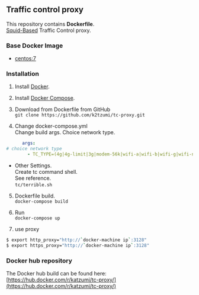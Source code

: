 ## Traffic control proxy

This repository contains **Dockerfile**.  
[Squid-Based](http://www.squid-cache.org) Traffic Control proxy.

### Base Docker Image

* [centos:7](https://hub.docker.com/_/centos/)

### Installation

1. Install [Docker](https://www.docker.com/).

2. Install [Docker Compose](https://docs.docker.com/compose/install/).

3. Download from Dockerfile from GitHub  
`git clone https://github.com/k2tzumi/tc-proxy.git`

4. Change docker-compose.yml  
Change build args. Choice network type.
``` yml
      args:
# choice network type
        - TC_TYPE=(4g|4g-limit|3g|modem-56k|wifi-a|wifi-b|wifi-g|wifi-n|terrible|none)
```
 - Other Settings.  
Create tc command shell.  
See reference.  
`tc/terrible.sh`

5. Dockerfile build.  
`docker-compose build`

6. Run  
`docker-compose up`

7. use proxy 
``` bash
$ export http_proxy="http://`docker-machine ip`:3128"
$ export https_proxy="http://`docker-machine ip`:3128"
```

### Docker hub repository

The Docker hub build can be found here: [https://hub.docker.com/r/katzumi/tc-proxy/](https://hub.docker.com/r/katzumi/tc-proxy/)
